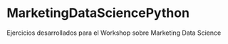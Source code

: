 # MarketingDataSciencePython

Ejercicios desarrollados para el Workshop sobre Marketing Data Science
